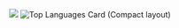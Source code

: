<!--
**Amplil/Amplil** is a ✨ _special_ ✨ repository because its `README.md` (this file) appears on your GitHub profile.

Here are some ideas to get you started:

- 🔭 I’m currently working on ...
- 🌱 I’m currently learning ...
- 👯 I’m looking to collaborate on ...
- 🤔 I’m looking for help with ...
- 💬 Ask me about ...
- 📫 How to reach me: ...
- 😄 Pronouns: ...
- ⚡ Fun fact: ...
-->

<!-- ![Top Languages Card](https://github-readme-stats.vercel.app/api/top-langs/?username=Amplil) -->

![](https://github-profile-summary-cards.vercel.app/api/cards/profile-details?username=Amplil&theme=vue)
![Top Languages Card (Compact layout)](https://github-readme-stats.vercel.app/api/top-langs/?username=Amplil)
